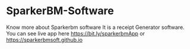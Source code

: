 # SparkerBM-Software
Know more about Sparkerbm software 
It is a receipt Generator software.
You can see live app here https://bit.ly/sparkerbmApp
or https://sparkerbmsoft.github.io
